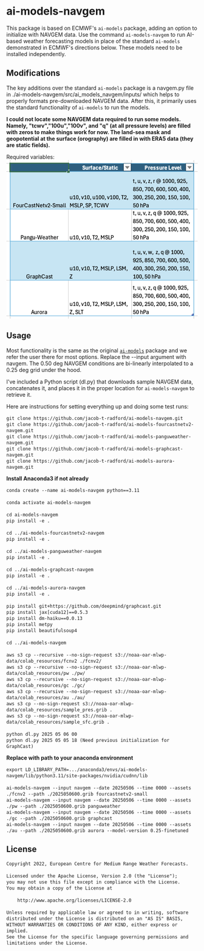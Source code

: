 # ai-models-navgem

This package is based on ECMWF's `ai-models` package, adding an option to initialize with NAVGEM data. Use the command `ai-models-navgem` to run AI-based weather forecasting models in place of the standard `ai-models` demonstrated in ECMWF's directions below. These models need to be installed independently.

## Modifications

The key additions over the standard `ai-models` package is a navgem.py file in ./ai-models-navgem/src/ai_models_navgem/inputs/ which helps to properly formats pre-downloaded NAVGEM data. After this, it primarily uses the standard functionality of `ai-models` to run the models.

**I could not locate some NAVGEM data required to run some models. Namely, "tcwv","100u","100v", and "q" (at all pressure levels) are filled with zeros to make things work for now. The land-sea mask and geopotential at the surface (orography) are filled in with ERA5 data (they are static fields).** 

Required variables:  
![Required Variables](screenshot.png)

## Usage

Most functionality is the same as the original [`ai-models`](https://github.com/ecmwf-lab/ai-models) package and we refer the user there for most options. Replace the --input argument with navgem. The 0.50 deg NAVGEM conditions are bi-linearly interpolated to a 0.25 deg grid under the hood.

I've included a Python script (dl.py) that downloads sample NAVGEM data, concatenates it, and places it in the proper location for `ai-models-navgem` to retrieve it.

Here are instructions for setting everything up and doing some test runs:

```
git clone https://github.com/jacob-t-radford/ai-models-navgem.git  
git clone https://github.com/jacob-t-radford/ai-models-fourcastnetv2-navgem.git  
git clone https://github.com/jacob-t-radford/ai-models-panguweather-navgem.git  
git clone https://github.com/jacob-t-radford/ai-models-graphcast-navgem.git  
git clone https://github.com/jacob-t-radford/ai-models-aurora-navgem.git  
```

**Install Anaconda3 if not already**

```
conda create --name ai-models-navgem python==3.11  

conda activate ai-models-navgem  

cd ai-models-navgem  
pip install -e .  

cd ../ai-models-fourcastnetv2-navgem  
pip install -e .  

cd ../ai-models-panguweather-navgem  
pip install -e .  

cd ../ai-models-graphcast-navgem  
pip install -e .  

cd ../ai-models-aurora-navgem  
pip install -e .  

pip install git+https://github.com/deepmind/graphcast.git  
pip install jax[cuda12]==0.5.3  
pip install dm-haiku==0.0.13  
pip install metpy  
pip install beautifulsoup4  

cd ../ai-models-navgem  

aws s3 cp --recursive --no-sign-request s3://noaa-oar-mlwp-data/colab_resources/fcnv2 ./fcnv2/  
aws s3 cp --recursive --no-sign-request s3://noaa-oar-mlwp-data/colab_resources/pw ./pw/  
aws s3 cp --recursive --no-sign-request s3://noaa-oar-mlwp-data/colab_resources/gc ./gc/  
aws s3 cp --recursive --no-sign-request s3://noaa-oar-mlwp-data/colab_resources/au ./au/  
aws s3 cp --no-sign-request s3://noaa-oar-mlwp-data/colab_resources/sample_pres.grib .
aws s3 cp --no-sign-request s3://noaa-oar-mlwp-data/colab_resources/sample_sfc.grib .

python dl.py 2025 05 06 00  
python dl.py 2025 05 05 18 (Need previous initialization for GraphCast)  
```

**Replace with path to your anaconda environment**  

```
export LD_LIBRARY_PATH=.../anaconda3/envs/ai-models-navgem/lib/python3.11/site-packages/nvidia/cudnn/lib  

ai-models-navgem --input navgem --date 20250506 --time 0000 --assets ./fcnv2 --path ./2025050600.grib fourcastnetv2-small  
ai-models-navgem --input navgem --date 20250506 --time 0000 --assets ./pw --path ./2025050600.grib panguweather  
ai-models-navgem --input navgem --date 20250506 --time 0000 --assets ./gc --path ./2025050600.grib graphcast  
ai-models-navgem --input navgem --date 20250506 --time 0000 --assets ./au --path ./2025050600.grib aurora --model-version 0.25-finetuned  
```

## License

```
Copyright 2022, European Centre for Medium Range Weather Forecasts.

Licensed under the Apache License, Version 2.0 (the "License");
you may not use this file except in compliance with the License.
You may obtain a copy of the License at

    http://www.apache.org/licenses/LICENSE-2.0

Unless required by applicable law or agreed to in writing, software
distributed under the License is distributed on an "AS IS" BASIS,
WITHOUT WARRANTIES OR CONDITIONS OF ANY KIND, either express or implied.
See the License for the specific language governing permissions and
limitations under the License.
